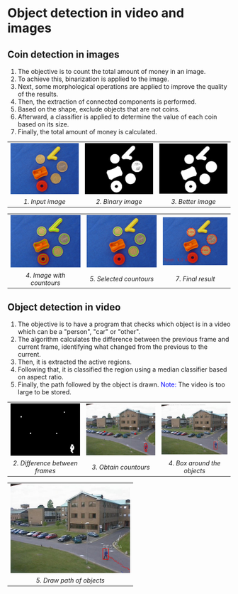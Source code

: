 # Object detection in video and images
## Coin detection in images
1. The objective is to count the total amount of money in an image.
2. To achieve this, binarization is applied to the image.
3. Next, some morphological operations are applied to improve the quality of the results.
4. Then, the extraction of connected components is performed.
5. Based on the shape, exclude objects that are not coins.
6. Afterward, a classifier is applied to determine the value of each coin based on its size.
7. Finally, the total amount of money is calculated.
<table>
  <tr>
    <td><img src="./coin_detection/treino/P1000710s.jpg" alt="drawing" width="220" /></td>
    <td><img src="./coin_detection/markdown_results/bin_image.png" alt="drawing"width="220"/></td>
    <td><img src="./coin_detection/markdown_results/morph_image.png" alt="drawing"width="220"/></td>
</tr>
  <tr>
    <td style="text-align: center;"><em>1. Input image</em></td>
    <td style="text-align: center;"><em>2. Binary image</em></td>
    <td style="text-align: center;"><em>3. Better image</em></td>
  </tr>
</table>


<table>
  <tr>
    <td><img src="./coin_detection/markdown_results/countours.png" alt="drawing" width="220" /></td>
    <td><img src="./coin_detection/markdown_results/excluded_objects.png" alt="drawing"width="220"/></td>
    <td><img src="./coin_detection/markdown_results/result.png" alt="drawing"width="220"/></td>
</tr>
  <tr>
    <td style="text-align: center;"><em>4. Image with countours</em></td>
    <td style="text-align: center;"><em>5. Selected countours</em></td>
    <td style="text-align: center;"><em>7. Final result</em></td>
  </tr>
</table>

## Object detection in video
1. The objective is to have a program that checks which object is in a video which can be a "person", "car" or "other".
2. The algorithm calculates the difference between the previous frame and current frame, identifying what changed from the previous to the current.
3. Then, it is extracted the active regions.
4. Following that, it is classified the region using a median classifier based on aspect ratio.
5. Finally, the path followed by the object is drawn.
<span style="color:blue">Note:</span> The video is too large to be stored.


<table>
  <tr>
    <td><img src="./object_detection_video/markdown_image/difference_between_frames.png" alt="drawing" width="220" /></td>
    <td><img src="./object_detection_video/markdown_image/countours.png" alt="drawing"width="220"/></td>
    <td><img src="./object_detection_video/markdown_image/box.png" alt="drawing"width="220"/></td>
</tr>
  <tr>
    <td style="text-align: center;"><em>2. Difference between frames</em></td>
    <td style="text-align: center;"><em>3. Obtain countours</em></td>
    <td style="text-align: center;"><em>4. Box around the objects</em></td>
  </tr>
</table>

<table>
  <tr>
    <td><img src="./object_detection_video/markdown_image/path.png" alt="drawing" width="270" /></td>
</tr>
  <tr>
    <td style="text-align: center;"><em>5. Draw path of objects</em></td>

  </tr>
</table>